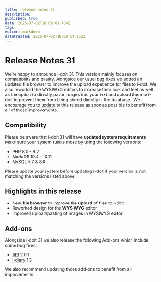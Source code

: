 ```yaml
---
title: release-notes-31
description: 
published: true
date: 2025-07-02T16:09:01.784Z
tags: 
editor: markdown
dateCreated: 2025-07-02T16:08:59.252Z
---
```


# Release Notes 31

We’re happy to announce i-doit 31. This version mainly focuses on compatibility and quality. Alongside our usual bug fixes we added an updated file browser to improve the upload experience for files to i-doit. We also reworked the WYSIWYG editors to increase their look and feel as well as the option to directly paste images into your text and upload them to i-doit to prevent them from being stored directly in the database..
We encourage you to [update](https://kb.i-doit.com/de/wartung-und-betrieb/update-einspielen.html) to this release as soon as possible to benefit from all of these improvements.

## Compatibility

Please be aware that i-doit 31 will have **updated system requirements**. Make sure your system fulfills those by using the following versions:

-   PHP 8.0 - 8.2
-   MariaDB 10.4 - 10.11
-   MySQL 5.7 & 8.0

Please update your system before updating i-doit if your version is not matching the versions listed above.

## Highlights in this release

-   New **file browser** to improve the **upload** of files to i-doit
-   Reworked design for the **WYSIWYG** editor
-   Improved upload/pasting of images in WYSIWYG editor

## Add-ons

Alongside i-doit 31 we also release the following Add-ons which include some bug fixes:

-   [API](https://kb.i-doit.com/de/i-doit-add-ons/api/index.html) 2.0.1
-   [i-diary](https://kb.i-doit.com/de/i-doit-add-ons/i-diary.html) 1.3

We also recommend updating those add-ons to benefit from all improvements.
